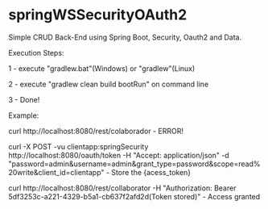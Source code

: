 # springWSSecurityOAuth2

Simple CRUD Back-End using Spring Boot, Security, Oauth2 and Data.

Execution Steps:

1 - execute "gradlew.bat"(Windows) or "gradlew"(Linux) 

2 - execute "gradlew clean build bootRun" on command line 

3 - Done!


Example: 

curl http://localhost:8080/rest/colaborador - ERROR!

curl -X POST -vu clientapp:springSecurity http://localhost:8080/oauth/token -H "Accept: application/json" -d "password=admin&username=admin&grant_type=password&scope=read%20write&client_id=clientapp" - Store the {acess_token}

curl http://localhost:8080/rest/collaborator -H "Authorization: Bearer 5df3253c-a221-4329-b5a1-cb637f2afd2d(Token stored)" - Access granted

